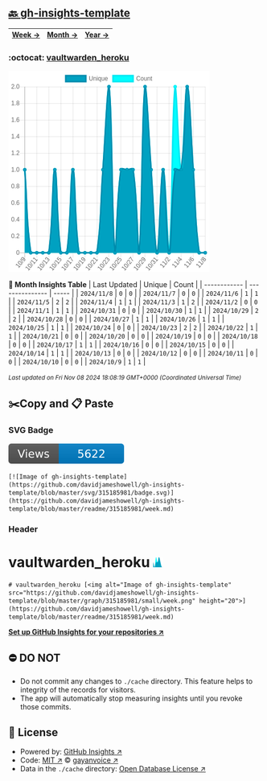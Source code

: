 ## [🔙 gh-insights-template](https://github.com/davidjameshowell/gh-insights-template)
| [**Week →**](https://github.com/davidjameshowell/gh-insights-template/blob/master/readme/315185981/week.md) | [**Month →**](https://github.com/davidjameshowell/gh-insights-template/blob/master/readme/315185981/month.md) | [**Year →**](https://github.com/davidjameshowell/gh-insights-template/blob/master/readme/315185981/year.md) |
 | ------------ | --------------- | ----- |

### :octocat: [vaultwarden_heroku](https://github.com/davidjameshowell/vaultwarden_heroku)
![Image of gh-insights-template](https://github.com/davidjameshowell/gh-insights-template/blob/master/graph/315185981/large/month.png)

**:calendar: Month Insights Table**
| Last Updated | Unique | Count |
 | ------------ | --------------- | ----- |
 | `2024/11/8` |  `0` | `0` |
 | `2024/11/7` |  `0` | `0` |
 | `2024/11/6` |  `1` | `1` |
 | `2024/11/5` |  `2` | `2` |
 | `2024/11/4` |  `1` | `1` |
 | `2024/11/3` |  `1` | `2` |
 | `2024/11/2` |  `0` | `0` |
 | `2024/11/1` |  `1` | `1` |
 | `2024/10/31` |  `0` | `0` |
 | `2024/10/30` |  `1` | `1` |
 | `2024/10/29` |  `2` | `2` |
 | `2024/10/28` |  `0` | `0` |
 | `2024/10/27` |  `1` | `1` |
 | `2024/10/26` |  `1` | `1` |
 | `2024/10/25` |  `1` | `1` |
 | `2024/10/24` |  `0` | `0` |
 | `2024/10/23` |  `2` | `2` |
 | `2024/10/22` |  `1` | `1` |
 | `2024/10/21` |  `0` | `0` |
 | `2024/10/20` |  `0` | `0` |
 | `2024/10/19` |  `0` | `0` |
 | `2024/10/18` |  `0` | `0` |
 | `2024/10/17` |  `1` | `1` |
 | `2024/10/16` |  `0` | `0` |
 | `2024/10/15` |  `0` | `0` |
 | `2024/10/14` |  `1` | `1` |
 | `2024/10/13` |  `0` | `0` |
 | `2024/10/12` |  `0` | `0` |
 | `2024/10/11` |  `0` | `0` |
 | `2024/10/10` |  `0` | `0` |
 | `2024/10/9` |  `1` | `1` |

<small><i>Last updated on Fri Nov 08 2024 18:08:19 GMT+0000 (Coordinated Universal Time)</i></small>

## ✂️Copy and 📋 Paste
### SVG Badge
[![Image of gh-insights-template](https://github.com/davidjameshowell/gh-insights-template/blob/master/svg/315185981/badge.svg)](https://github.com/davidjameshowell/gh-insights-template/blob/master/readme/315185981/week.md)
```readme
[![Image of gh-insights-template](https://github.com/davidjameshowell/gh-insights-template/blob/master/svg/315185981/badge.svg)](https://github.com/davidjameshowell/gh-insights-template/blob/master/readme/315185981/week.md)
```
### Header
# vaultwarden_heroku [<img alt="Image of gh-insights-template" src="https://github.com/davidjameshowell/gh-insights-template/blob/master/graph/315185981/small/week.png" height="20">](https://github.com/davidjameshowell/gh-insights-template/blob/master/readme/315185981/week.md)
```readme
# vaultwarden_heroku [<img alt="Image of gh-insights-template" src="https://github.com/davidjameshowell/gh-insights-template/blob/master/graph/315185981/small/week.png" height="20">](https://github.com/davidjameshowell/gh-insights-template/blob/master/readme/315185981/week.md)
```
[**Set up GitHub Insights for your repositories ↗️**](https://github.com/gayanvoice/github-insights)
## ⛔ DO NOT
- Do not commit any changes to `./cache` directory. This feature helps to integrity of the records for visitors.
- The app will automatically stop measuring insights until you revoke those commits.
## 📄 License
- Powered by: [GitHub Insights ↗️](https://github.com/gayanvoice/github-insights)
- Code: [MIT ↗️](./LICENSE) © [gayanvoice ↗️](https://github.com/gayanvoice)
- Data in the `./cache` directory: [Open Database License ↗️](https://opendatacommons.org/licenses/odbl/1-0/)